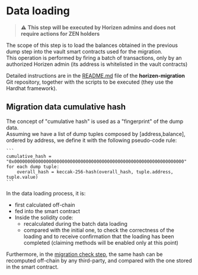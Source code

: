 # Data loading

> :warning: **This step will be executed by Horizen admins and does not require actions for ZEN holders** 

The scope of this step is to load the balances obtained in the previous dump step into the vault smart contracts used for the migration.<br/>
This operation is performed by firing a batch of transactions, only by an authorized Horizen admin (its address is whitelisted in the vault contracts)<br/>

Detailed instructions are in the [README.md](https://github.com/HorizenOfficial/horizen-migration/blob/st/HZN-2253/erc20-migration/README.md) file of the **horizen-migration** Git repository, together with the scripts to be executed (they use the Hardhat framework).

## Migration data cumulative hash

The concept of "cumulative hash" is used as a "fingerprint" of the dump data.<br/>
Assuming we have a list of dump tuples composed by [address,balance], ordered by address, we define it with the following pseudo-code rule:

    ```
    cumulative_hash = "0x0000000000000000000000000000000000000000000000000000000000000000"
    for each dump tuple:
        overall_hash = keccak-256-hash(overall_hash, tuple.address, tuple.value)
    ```

In the data loading process, it is:
- first calculated off-chain
- fed into the smart contract
- Inside the solidity code:
    - recalculated during the batch data loading 
    - compared with the initial one, to check the correctness of the loading and to receive confirmation that the loading has been completed (claiming methods will be enabled only at this point)

Furthermore, in the [migration check step](../2-migration/06-migration-check.md), the same hash can be recomputed off-chain by any third-party, and compared with the one stored in the smart contract.


